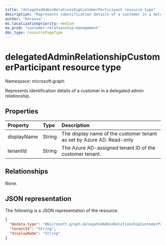 ```yaml
---
title: "delegatedAdminRelationshipCustomerParticipant resource type"
description: "Represents identification details of a customer in a delegated admin relationship."
author: "koravva"
ms.localizationpriority: medium
ms.prod: "customer-relationship-management"
doc_type: resourcePageType
---
```


# delegatedAdminRelationshipCustomerParticipant resource type

Namespace: microsoft.graph

Represents identification details of a customer in a delegated admin relationship.

## Properties
|Property|Type|Description|
|:---|:---|:---|
|displayName|String|The display name of the customer tenant as set by Azure AD. Read-only|
|tenantId|String|The Azure AD-assigned tenant ID of the customer tenant.|

## Relationships
None.

## JSON representation
The following is a JSON representation of the resource.
<!-- {
  "blockType": "resource",
  "@odata.type": "microsoft.graph.delegatedAdminRelationshipCustomerParticipant"
}
-->
``` json
{
  "@odata.type": "#microsoft.graph.delegatedAdminRelationshipCustomerParticipant",
  "tenantId": "String",
  "displayName": "String"
}
```

